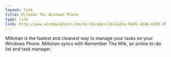 ```yaml
---
layout: link
title: Milkman for Windows Phone
type: link
link: http://www.windowsphone.com/en-US/apps/2d14a2ea-9445-4d46-b385-8b2e45f7f6d8
---
```


Milkman is the fastest and cleanest way to manage your tasks on your Windows Phone. Milkman syncs with Remember The Milk, an online to-do list and task manager.